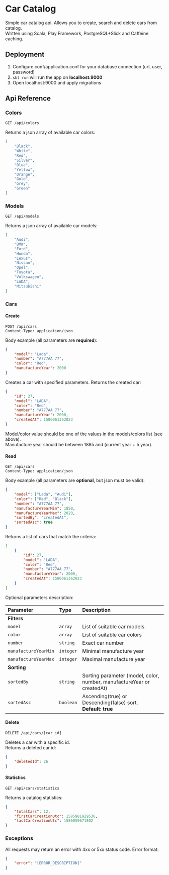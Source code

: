# Car Catalog
Simple car catalog api. Allows you to create, search and delete cars from catalog.  
Written using Scala, Play Framework, PostgreSQL+Slick and Caffeine caching.  

## Deployment
1. Configure conf/application.conf for your database connection (url, user, password)
2. `sbt run` will run the app on **localhost:9000**
3. Open localhost:9000 and apply migrations

## Api Reference
### Colors
```http
GET /api/colors
```
Returns a json array of available car colors:
```json
[
    "Black",
    "White",
    "Red",
    "Silver",
    "Blue",
    "Yellow",
    "Orange",
    "Gold",
    "Grey",
    "Green"
]
```

### Models
```http
GET /api/models
```
Returns a json array of available car models:
```json
[
    "Audi",
    "BMW",
    "Ford",
    "Honda",
    "Lexus",
    "Nissan",
    "Opel",
    "Toyota",
    "Volkswagen",
    "LADA",
    "Mitsubishi"
]
```

### Cars
  
#### Create
```http
POST /api/cars
Content-Type: application/json
```
Body example (all parameters are **required**):
```json
{
    "model": "Lada",
    "number": "A777AA 77",
    "color": "Red",
    "manufactureYear": 2000
}
```
Creates a car with specified parameters. Returns the created car: 
```json
{
    "id": 27,
    "model": "LADA",
    "color": "Red",
    "number": "A777AA 77",
    "manufactureYear": 2000,
    "createdAt": 1586061362023
}
```
Model/color value should be one of the values in the models/colors list (see above).  
Manufacture year should be between 1885 and (current year + 5 year). 

#### Read
```http
GET /api/cars
Content-Type: application/json
```
Body example (all parameters are **optional**, but json must be valid):  
```json
{
	"model": ["Lada", "Audi"],
	"color": ["Red", "Black"],
	"number": "A777AA 77",
	"manufactureYearMin": 1850,
	"manufactureYearMax": 2020,
	"sortedBy": "createdAt",
	"sortedAsc": true
}
```
Returns a list of cars that match the criteria:
```json
[
    {
        "id": 27,
        "model": "LADA",
        "color": "Red",
        "number": "A777AA 77",
        "manufactureYear": 2000,
        "createdAt": 1586061362023
    }
]
```
  
Optional parameters description: 

| Parameter | Type | Description |
| :--- | :--- | :--- |
|**Filters**|
| `model` | `array` | List of suitable car models |
| `color` | `array` | List of suitable car colors |
| `number` | `string` | Exact car number |
| `manufactureYearMin` | `integer` | Minimal manufacture year |
| `manufactureYearMax` | `integer` | Maximal manufacture year |
|**Sorting**|
| `sortedBy` | `string` | Sorting parameter (model, color, number, manufactureYear or createdAt) |
| `sortedAsc` | `boolean` | Ascending(true) or Descending(false) sort.<br>**Default: true** |

#### Delete
```http
DELETE /api/cars/[car_id]
```
Deletes a car with a specific id.   
Returns a deleted car id:
```json
{
    "deletedId": 26
}
```

#### Statistics
```http request
GET /api/cars/statistics
```
Returns a catalog statistics:
```json
{
    "totalCars": 12,
    "firstCarCreationUtc": 1585981929536,
    "lastCarCreationUtc": 1586059671802
}
```

### Exceptions
All requests may return an error with 4xx or 5xx status code.
Error format:
```json
{
    "error": "[ERROR_DESCRIPTION]"
}
```
